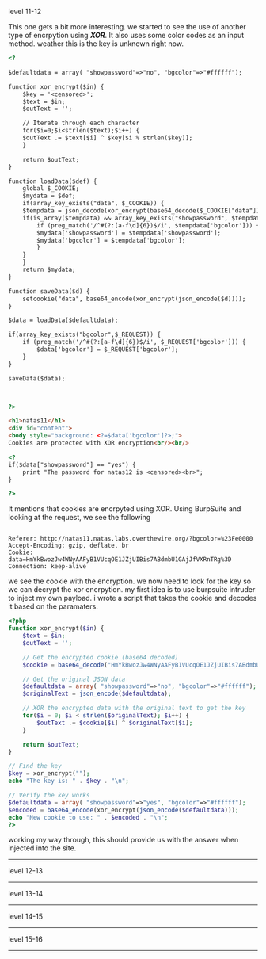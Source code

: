 level 11-12

This one gets a bit more interesting. we started to see the use of another type of encrpytion using **_XOR_**. It also uses some color codes as an input method. weather this is the key is unknown right now.

```html
<?

$defaultdata = array( "showpassword"=>"no", "bgcolor"=>"#ffffff");

function xor_encrypt($in) {
    $key = '<censored>';
    $text = $in;
    $outText = '';

    // Iterate through each character
    for($i=0;$i<strlen($text);$i++) {
    $outText .= $text[$i] ^ $key[$i % strlen($key)];
    }

    return $outText;
}

function loadData($def) {
    global $_COOKIE;
    $mydata = $def;
    if(array_key_exists("data", $_COOKIE)) {
    $tempdata = json_decode(xor_encrypt(base64_decode($_COOKIE["data"])), true);
    if(is_array($tempdata) && array_key_exists("showpassword", $tempdata) && array_key_exists("bgcolor", $tempdata)) {
        if (preg_match('/^#(?:[a-f\d]{6})$/i', $tempdata['bgcolor'])) {
        $mydata['showpassword'] = $tempdata['showpassword'];
        $mydata['bgcolor'] = $tempdata['bgcolor'];
        }
    }
    }
    return $mydata;
}

function saveData($d) {
    setcookie("data", base64_encode(xor_encrypt(json_encode($d))));
}

$data = loadData($defaultdata);

if(array_key_exists("bgcolor",$_REQUEST)) {
    if (preg_match('/^#(?:[a-f\d]{6})$/i', $_REQUEST['bgcolor'])) {
        $data['bgcolor'] = $_REQUEST['bgcolor'];
    }
}

saveData($data);



?>

<h1>natas11</h1>
<div id="content">
<body style="background: <?=$data['bgcolor']?>;">
Cookies are protected with XOR encryption<br/><br/>

<?
if($data["showpassword"] == "yes") {
    print "The password for natas12 is <censored><br>";
}

?>
```

It mentions that cookies are encrpyted using XOR. Using BurpSuite and looking at the request, we see the following

```

Referer: http://natas11.natas.labs.overthewire.org/?bgcolor=%23Fe0000
Accept-Encoding: gzip, deflate, br
Cookie: data=HmYkBwozJw4WNyAAFyB1VUcqOE1JZjUIBis7ABdmbU1GAjJfVXRnTRg%3D
Connection: keep-alive
```

we see the cookie with the encryption. we now need to look for the key so we can decrypt the xor encrpytion. my first idea is to use burpsuite intruder to inject my own payload. i wrote a script that takes the cookie and decodes it based on the paramaters.

```php
<?php
function xor_encrypt($in) {
    $text = $in;
    $outText = '';

    // Get the encrypted cookie (base64 decoded)
    $cookie = base64_decode("HmYkBwozJw4WNyAAFyB1VUcqOE1JZjUIBis7ABdmbU1GAjJfVXRnTRg=");

    // Get the original JSON data
    $defaultdata = array( "showpassword"=>"no", "bgcolor"=>"#ffffff");
    $originalText = json_encode($defaultdata);

    // XOR the encrypted data with the original text to get the key
    for($i = 0; $i < strlen($originalText); $i++) {
        $outText .= $cookie[$i] ^ $originalText[$i];
    }

    return $outText;
}

// Find the key
$key = xor_encrypt("");
echo "The key is: " . $key . "\n";

// Verify the key works
$defaultdata = array( "showpassword"=>"yes", "bgcolor"=>"#ffffff");
$encoded = base64_encode(xor_encrypt(json_encode($defaultdata)));
echo "New cookie to use: " . $encoded . "\n";
?>
```

working my way through, this should provide us with the answer when injected into the site.

---

level 12-13

---

level 13-14

---

level 14-15

---

level 15-16

---
